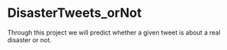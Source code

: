 # DisasterTweets_orNot
Through this project we will predict whether a given tweet is about a real disaster or not. 
